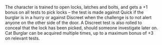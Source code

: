 The character is trained to open locks, latches and bolts, and gets a +1 bonus on all tests to pick locks – the test is made against Quick if the burglar is in a hurry or against Discreet when the challenge is to not alert anyone on the other side of the door. A Discreet test is also rolled to conceal that the lock has been picked, should someone investigate later on. Cat Burglar can be acquired multiple times, up to a maximum bonus of +3 on relevant tests.